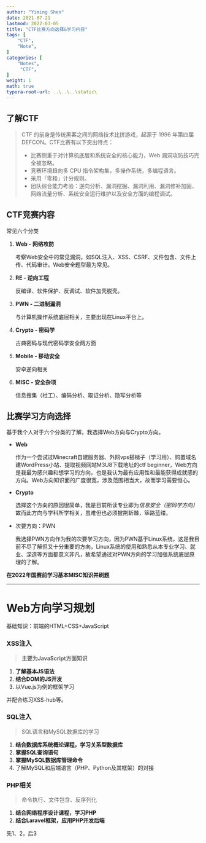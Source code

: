 ```yaml
---
author: "Yiming Shen"
date: 2021-07-21
lastmod: 2022-03-05
title: "CTF比赛方向选择&学习内容"
tags: [
    "CTF",
    "Note",
]
categories: [
    "Notes",
     "CTF",
]
weight: 1
math: true
typora-root-url: ..\..\..\static\
---
```


## 了解CTF

> CTF 的前身是传统黑客之间的网络技术比拼游戏，起源于 1996 年第四届 DEFCON。CTF比赛有以下突出特点：
>
> - 比赛侧重于对计算机底层和系统安全的核心能力，Web 漏洞攻防技巧完全被忽略。
> - 竞赛环境趋向多 CPU 指令架构集，多操作系统，多编程语言。
> - 采用「零和」计分规则。
> - 团队综合能力考验：逆向分析、漏洞挖掘、漏洞利用、漏洞修补加固、网络流量分析、系统安全运行维护以及安全方面的编程调试。

## CTF竞赛内容

常见六个分类

1. **Web - 网络攻防**

   考察Web安全中的常见漏洞，如SQL注入、XSS、CSRF、文件包含、文件上传、代码审计。Web安全题型最为常见。

2. **RE - 逆向工程**

   反编译、软件保护、反调试、软件加壳脱壳。

3. **PWN - 二进制漏洞**

   与计算机操作系统底层相关，主要出现在Linux平台上。

4. **Crypto - 密码学**

   古典密码与现代密码学安全两方面

5. **Mobile - 移动安全**

   安卓逆向相关

6. **MISC - 安全杂项**

   信息搜集（社工）、编码分析、取证分析、隐写分析等

[^参考来源]: CTF Wiki  [https://ctf-wiki.org/]

## 比赛学习方向选择

基于我个人对于六个分类的了解，我选择Web方向与Crypto方向。

* **Web**

  作为一个尝试过Minecraft自建服务器、外网vps搭梯子（学习用）、购置域名建WordPress小站、提取视频网站M3U8下载地址的ctf beginner，Web方向是我最为感兴趣和想学习的方向，也是我认为最有应用性和最能获得成就感的方向。Web方向知识面的广度很宽，涉及范围相当大，故而学习需要恒心。

* **Crypto**

  选择这个方向的原因很简单，我是目前所读专业即为*信息安全（密码学方向）* 故而此方向与学科所学相关，虽难但也必须披荆斩棘，筚路蓝缕。

* 次要方向：PWN

  我选择PWN方向作为我的次要学习方向，因为PWN基于Linux系统，这是我目前不尽了解但又十分重要的方向，Linux系统的使用和熟悉从本专业学习、就业、深造等方面都意义非凡，故希望通过对PWN方向的学习加强系统底层原理的了解。



**在2022年国赛前学习基本MISC知识并刷题**

---

# Web方向学习规划

基础知识：前端的HTML+CSS+JavaScript

### XSS注入

> **主要为JavaScript方面知识**

1. **了解基本JS语法**
2. **结合DOM的JS开发**
3. 以Vue.js为例的框架学习

并配合练习XSS-hub等。

### SQL注入

> SQL语言和MySQL数据库的学习

1. **结合数据库系统概论课程，学习关系型数据库**
2. **掌握SQL查询语句**
3. **掌握MySQL数据库管理命令**
4. 了解MySQL和后端语言（PHP、Python及其框架）的对接

### PHP相关

> 命令执行、文件包含、反序列化

1. **结合网络程序设计课程，学习PHP**
2. **结合Laravel框架，应用PHP开发后端**



先1、2，后3


